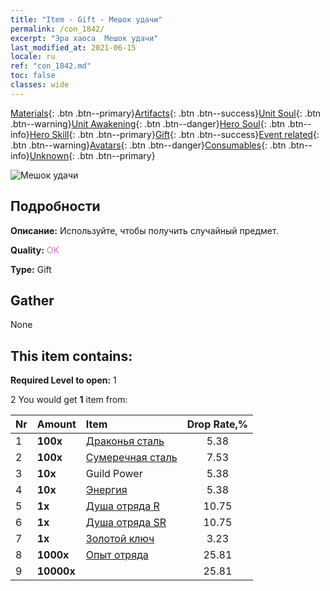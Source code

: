 ```yaml
---
title: "Item - Gift - Мешок удачи"
permalink: /con_1842/
excerpt: "Эра хаоса  Мешок удачи"
last_modified_at: 2021-06-15
locale: ru
ref: "con_1842.md"
toc: false
classes: wide
---
```

 [Materials](/ItemsRU/){: .btn .btn--primary}[Artifacts](/ItemsRU/Artifacts/){: .btn .btn--success}[Unit Soul](/ItemsRU/UnitSoul/){: .btn .btn--warning}[Unit Awakening](/ItemsRU/UnitAwakening/){: .btn .btn--danger}[Hero Soul](/ItemsRU/HeroSoul/){: .btn .btn--info}[Hero Skill](/ItemsRU/HeroSkill/){: .btn .btn--primary}[Gift](/ItemsRU/Gift/){: .btn .btn--success}[Event related](/ItemsRU/Events/){: .btn .btn--warning}[Avatars](/ItemsRU/Avatars/){: .btn .btn--danger}[Consumables](/ItemsRU/Consumables/){: .btn .btn--info}[Unknown](/ItemsRU/Unknown/){: .btn .btn--primary}

 ![Мешок удачи](/images/t/i_907314.png)

## Подробности
 **Описание:** Используйте, чтобы получить случайный предмет.

 **Quality:** <span style="color: #DA70D6">OK</span>

 **Type:** Gift

## Gather

  None

## This item contains:

 **Required Level to open:** 1

 2 You would get **1** item  from:

  | Nr | Amount |     Item    | Drop Rate,% |
  |:---|:-------|:------------|:---------:|
  | 1 |  **100x** | [Драконья сталь](/ItemsRU/con_880/) | 5.38 | 
  | 2 |  **100x** | [Сумеречная сталь](/ItemsRU/con_881/) | 7.53 | 
  | 3 |  **10x** | Guild Power | 5.38 | 
  | 4 |  **10x** | [Энергия](/ItemsRU/con_900/) | 5.38 | 
  | 5 |  **1x** | [Душа отряда R](/ItemsRU/con_533/) | 10.75 | 
  | 6 |  **1x** | [Душа отряда SR](/ItemsRU/con_534/) | 10.75 | 
  | 7 |  **1x** | [Золотой ключ](/ItemsRU/con_783/) | 3.23 | 
  | 8 |  **1000x** | [Опыт отряда](/ItemsRU/con_902/) | 25.81 | 
  | 9 |  **10000x** | <i class="fas fa-coins"/> | 25.81 | 
